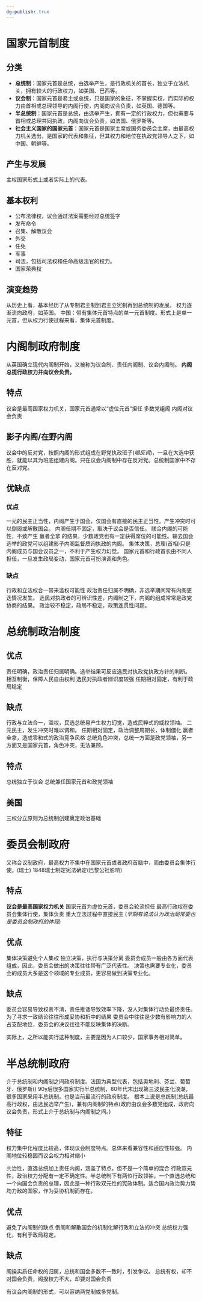 ```yaml
---
dg-publish: true
---
```

# 国家元首制度
## 分类
- **总统制**：国家元首是总统，由选举产生，是行政机关的首长，独立于立法机关，拥有较大的行政权力，如美国、巴西等。
- **议会制**：国家元首是君主或总统，只是国家的象征，不掌握实权，而实际的权力由首相或总理领导的内阁行使，内阁向议会负责，如英国、德国等。
- **半总统制**：国家元首是总统，由选举产生，拥有一定的行政权力，但也需要与首相或总理共同执政，内阁向议会负责，如法国、俄罗斯等。
- **社会主义国家的国家元首**：国家元首是国家主席或国务委员会主席，由最高权力机关选出，是国家的代表和象征，但其权力和地位在执政党领导人之下，如中国、朝鲜等。
## 产生与发展
主权国家形式上或者实际上的代表。
## 基本权利
- 公布法律权，议会通过法案需要经过总统签字
- 发布命令
- 召集、解散议会
- 外交
- 任免
- 军事
- 司法，包括司法权和任命高级法官的权力。
- 国家荣典权
## 演变趋势
从历史上看，基本经历了从专制君主制到君主立宪制再到总统制的发展。
权力逐渐流向政府，如英国。
中国：带有集体元首特点的单一元首制度。形式上是单一元首，但从权力行使过程来看，集体元首制度。
# 内阁制政府制度
从英国确立现代内阁制开始，又被称为议会制、责任内阁制、议会内阁制。
**内阁总揽行政权力并向议会负责。**
## 特点
议会是最高国家权力机关，国家元首通常以“虚位元首”担任
多数党组阁
内阁对议会负责
## 影子内阁/在野内阁
议会中的反对党，按照内阁的形式组成在野党执政班子(*唱反调*)，一旦在大选中获胜，就能以其为班底组建内阁。只在议会内阁制中存在反对党。总统制国家中不存在反对党。
## 优缺点
### 优点
一元的民主正当性，内阁产生于国会，仅国会有直接的民主正当性。产生冲突时可以倒阁或解散国会。
内阁任期不固定，取决于议会是否信任。
联合内阁的可能性，不致产生 赢者全拿 的结果，少数政党也有一定获得席位的可能性。输去国会选举的政党可以组建影子内阁监督质询执政的内阁。
集体决策，总理(首相)只是内阁成员与国会议员之一，不利于产生权力幻觉。
国家元首和行政首长由不同人担任，一旦发生政局变动，国家元首可扮演调和角色。
### 缺点
行政和立法权合一带来滥权可能性
政治责任归属不明确，非选举期间常有内阁更迭情况发生。
选民对执政者的可辨识性差，内阁制之下，内阁的组成常常是政党协商的结果。
政治较不稳定，政局不稳定，政策连贯性问题。

# 总统制政治制度
## 优点
责任明确，政治责任归属明确。选举结果可反应选民对执政党执政方针的判断。
相互制衡，保障人民自由权利
选民对执政者辨识度较强
任期相对固定，有利于政局稳定
## 缺点
行政与立法合一，滥权，民选总统易产生权力幻觉，造成民粹式的威权领袖。
二元民主，发生冲突时难以调和。
任期相对固定，政治调整周期长，体制僵化
赢者全拿，造成零和式的政治竞争风格
总统角色冲突，总统一方面是政党领袖，另一方面又是国家元首，角色冲突，无法兼顾。
## 特点
总统独立于议会
总统兼任国家元首和政党领袖

## 美国
三权分立原则为总统制创建奠定政治基础


# 委员会制政府
又称合议制政府，最高权力不集中在国家元首或者政府首脑中，而由委员会集体行使。(瑞士)
1848瑞士制定宪法确定(巴黎公社影响)
## 特点
**议会是最高国家权力机关**
国家元首为虚位元首，委员会轮流担任
最高行政权在委员会集体行使，集体负责
重大立法过程中直接民主
(*早期有说法认为政治局常委也是委员会制政府的体现*)
## 优点
集体决策避免个人集权
独立决策，执行与决策分离
委员会成员一般由各方面代表组成，因此，委员会做出的决策往往带有广泛代表性。
决策也需要专业化，委员会的成员大多是这个领域的专业成员，更容易做到决策专业化。
## 缺点
委员会容易导致权责不清，责任推诿导致效率下降，没人对集体行动负最终责任。
为了寻求一致结论往往形成妥协和折中的结果
委员会中往往是少数有影响力的人占支配地位，委员会的决议往往不能反映集体的决断。

实际上，之所以能实行这种制度，主要是因为人口较少，国家事务相对简单。

# 半总统制政府
介于总统制和内阁制之间政府制度。法国为典型代表，包括奥地利、芬兰、葡萄牙、俄罗斯()
90y后很多国家实行半总统制，80年代末出现第三波民主化浪潮，很多国家采用半总统制。也是当前最流行的政府制度。
根本上说是总统制(总统最高行政权，由选民选举产生)，兼有内阁制的特点(政府由议会多数党组成，政府向议会负责，形式上介于总统制与内阁制之间。)
## 特征
权力集中化程度比较高，体现议会制度特点。总体来看兼容性和适应性较强。
内阁地位较稳固而议会权力相对缩小

共治性，直选总统加上责任内阁，涵盖了特点，但不是一个简单的混合
行政双元性，政治权力分配有一定不确定性。半总统制下有两位行政领袖，一个直选总统和一个向国会负责的总理，因此是一种行政双元性的宪政体制。适合国内政治势力势均力敌的国家，作为妥协机制而存在。
## 优点
避免了内阁制的缺点
倒阁和解散国会的机制化解行政和立法的冲突
总统权力强化，有利于政局稳定。
## 缺点
阁揆实质任命权的归属，总统和国会多数不一致时，引发争议。
总统有权，却不对国会负责，阁揆权力不大，却要对国会负责

有议会内阁制的形式，可以容纳两党制或多党制。